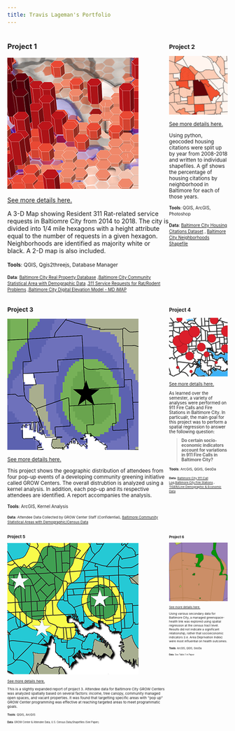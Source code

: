 ```yaml
---
title: Travis Lageman's Portfolio
---
```



<!--This is the first row of projects -->
<div style="display:table-row; width:100%; table-layout: fixed">
<div style="display: table-cell; width:370px; margin-right:20px" markdown="1">


### Project 1

![Proj1_Teaser](Project1/311RatTeaser_Lageman.png)

[See more details here.](https://tlageman.github.io/Project1/Lageman_Project1.html)

A 3-D Map showing Resident 311 Rat-related service requests in Baltiomre City from 2014 to 2018. The city is divided into 1/4 mile hexagons with a height attribute equal to the number of requests in a given hexagon. Neighborhoods are identified as majority white or black. A 2-D map is also included.

<small>__Tools__: QGIS, Qgis2threejs, Database Manager

<small>__Data__:
[Baltimore City Real Property Database](https://gis-baltimore.opendata.arcgis.com/datasets/b41551f53345445fa05b554cd77b3732_0)
,[Baltimore City Community Statistical Area with Demographic Data](https://bniajfi.org/)
,[311 Service Requests for Rat/Rodent Problems](https://data.baltimorecity.gov/City-Services/311-Customer-Service-Requests/9agw-sxsr)
,[Baltimore City Digital Elevation Model - MD iMAP](https://imap.maryland.gov/Pages/lidar-dem-download-files.aspx)
</small>

</div>

<div style="width:5px">
</div>

<div style="display: table-cell; width:370px" markdown="1">

### Project 2

![Proj2_Teaser](Project2/HousingGif_teaser.png)

[See more details here.](https://tlageman.github.io/Project2/Project2_Lageman.html)

Using python, geocoded housing citations were split up by year from 2008-2018 and written to individual shapefiles. A gif shows the percentage of housing citations by neighborhood in Baltimore for each of those years.

<small>__Tools__: QGIS, ArcGIS, Photoshop </small>

<small>__Data__:
[Baltimore City Housing Citations Dataset](https://data.baltimorecity.gov/Housing-Development/Housing-Citations/pugq-wdem)
, [Baltimore City Neighborhoods Shapefile](http://gis-baltimore.opendata.arcgis.com/datasets/neighborhoods) </small>

</div>
</div>

<!--This is the second row of projects -->
<div style="display:table-row; width:100%; table-layout: fixed">
<div style="display: table-cell; width:370px; margin-right:20px" markdown="1">

### Project 3

![Proj3_Teaser](Project3/GROW_teaser.png)

[See more details here.](https://tlageman.github.io/Project3/Project3_Lageman.html)

This project shows the geographic distribution of attendees from four pop-up events of a developing community greening initiative called GROW Centers. The overall distrubtion is analyzed using a kernel analysis. In addition, each pop-up and its respective attendees are identified. A report accompanies the analysis.

<small>__Tools__: ArcGIS, Kernel Analysis

<small>__Data__:
Attendee Data Collected by GROW Center Staff (Confidential), [Baltimore Community Statistical Areas with Demographic/Census Data](https://bniajfi.org/community/Baltimore%20City/) </small>

</div>

<div style="width:5px">
</div>

<div style="display: table-cell; width:370px" markdown="1">

### Project 4

![Proj4_Teaser](Project4/p4_teaser.png)

[See more details here.](https://tlageman.github.io/Project4/FinalProject_Lageman.html)

As learned over the semester, a variety of analyses were performed on 911 Fire Calls and Fire Stations in Baltimore City. In particualr, the main goal for this project was to perform a spatial regression to answer the following question:

  >__Do certain socio-economic indicators account for variations in 911 Fire Calls in Baltimore City?__

<small>__Tools__: ArcGIS, QGIS, GeoDa

<small>__Data__:
[Baltimore City 911 Call Log](https://data.baltimorecity.gov/Public-Safety/911-Police-Calls-for-Service/xviu-ezkt),[Baltimore City Fire Stations](http://gis-baltimore.opendata.arcgis.com/datasets/fire-stations) , [TIGER/Line Demographic & Economic Data](https://www.census.gov/geo/maps-data/data/tiger-data.html)  </small>

</div>
</div>

<!--This is the third row of projects -->
<div style="display:table-row; width:100%; table-layout: fixed">
<div style="display: table-cell; width:370px; margin-right:20px" markdown="1">
 
### Project 5

![Proj5_Teaser](Project5/MS_Paper1_Map_teaser.png)

[See more details here.](https://tlageman.github.io/Project5/MS_Paper_1.html)

This is a slightly expanded report of project 3. Attendee data for Baltimore City GROW Centers was analyzed spatially based on several factors: income, tree canopy, community managed open spaces, and vacant properties. It was found that targetting specific areas with "pop up" GROW Center programming was effective at reaching targeted areas to meet programmatic goals.

<small>__Tools__: QGIS, ArcGIS

<small>__Data__:
GROW Center & Attendee Data, U.S. Census Data/Shapefiles (See Paper)  </small>

</div>

<div style="width:5px">
</div>

<div style="display: table-cell; width:370px" markdown="1">

### Project 6

![Proj6_Teaser](Project6/Project6_Teaser.png)

[See more details here.](https://tlageman.github.io/Project6/MS_Paper_2.html)

Using various secondary data for Baltimore City, a managed greenspace-health link was explored using spatial regression at the census tract level. Results did not indicate a significant relationship, rather that socioeconomic indicators (i.e. Area Deprivation Index) were most influential on health outcomes.  

<small>__Tools__: ArcGIS, QGIS, GeoDa

<small>__Data__:  See Table 1 in Paper </small>

</div>
</div>
